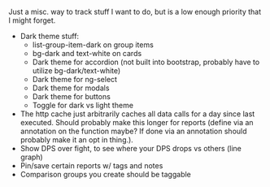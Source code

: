 Just a misc. way to track stuff I want to do, but is a low enough priority that I might forget.

* Dark theme stuff:
  * list-group-item-dark on group items
  * bg-dark and text-white on cards
  * Dark theme for accordion (not built into bootstrap, probably have to utilize bg-dark/text-white)
  * Dark theme for ng-select
  * Dark theme for modals
  * Dark theme for buttons
  * Toggle for dark vs light theme 
* The http cache just arbitrarily caches all data calls for a day since last executed. Should probably make this longer for reports (define via an annotation on the function maybe? If done via an annotation should probably make it an opt in thing.).
* Show DPS over fight, to see where your DPS drops vs others (line graph)
* Pin/save certain reports w/ tags and notes
* Comparison groups you create should be taggable
